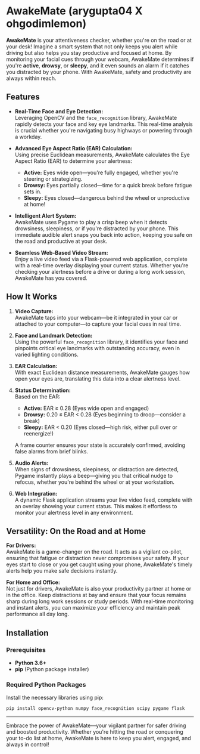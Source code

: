 # AwakeMate (arygupta04 X ohgodimlemon)

**AwakeMate** is your attentiveness checker, whether you're on the road or at your desk! Imagine a smart system that not only keeps you alert while driving but also helps you stay productive and focused at home. By monitoring your facial cues through your webcam, AwakeMate determines if you're **active**, **drowsy**, or **sleepy**, and it even sounds an alarm if it catches you distracted by your phone. With AwakeMate, safety and productivity are always within reach.

## Features

- **Real-Time Face and Eye Detection:**  
  Leveraging OpenCV and the `face_recognition` library, AwakeMate rapidly detects your face and key eye landmarks. This real-time analysis is crucial whether you're navigating busy highways or powering through a workday.

- **Advanced Eye Aspect Ratio (EAR) Calculation:**  
  Using precise Euclidean measurements, AwakeMate calculates the Eye Aspect Ratio (EAR) to determine your alertness:
  - **Active:** Eyes wide open—you're fully engaged, whether you're steering or strategizing.
  - **Drowsy:** Eyes partially closed—time for a quick break before fatigue sets in.
  - **Sleepy:** Eyes closed—dangerous behind the wheel or unproductive at home!

- **Intelligent Alert System:**  
  AwakeMate uses Pygame to play a crisp beep when it detects drowsiness, sleepiness, or if you're distracted by your phone. This immediate audible alert snaps you back into action, keeping you safe on the road and productive at your desk.

- **Seamless Web-Based Video Stream:**  
  Enjoy a live video feed via a Flask-powered web application, complete with a real-time overlay displaying your current status. Whether you're checking your alertness before a drive or during a long work session, AwakeMate has you covered.

## How It Works

1. **Video Capture:**  
   AwakeMate taps into your webcam—be it integrated in your car or attached to your computer—to capture your facial cues in real time.

2. **Face and Landmark Detection:**  
   Using the powerful `face_recognition` library, it identifies your face and pinpoints critical eye landmarks with outstanding accuracy, even in varied lighting conditions.

3. **EAR Calculation:**  
   With exact Euclidean distance measurements, AwakeMate gauges how open your eyes are, translating this data into a clear alertness level.

4. **Status Determination:**  
   Based on the EAR:
   - **Active:** EAR ≥ 0.28 (Eyes wide open and engaged)
   - **Drowsy:** 0.20 ≤ EAR < 0.28 (Eyes beginning to droop—consider a break)
   - **Sleepy:** EAR < 0.20 (Eyes closed—high risk, either pull over or reenergize!)
   
   A frame counter ensures your state is accurately confirmed, avoiding false alarms from brief blinks.

5. **Audio Alerts:**  
   When signs of drowsiness, sleepiness, or distraction are detected, Pygame instantly plays a beep—giving you that critical nudge to refocus, whether you're behind the wheel or at your workstation.

6. **Web Integration:**  
   A dynamic Flask application streams your live video feed, complete with an overlay showing your current status. This makes it effortless to monitor your alertness level in any environment.

## Versatility: On the Road and at Home

**For Drivers:**  
AwakeMate is a game-changer on the road. It acts as a vigilant co-pilot, ensuring that fatigue or distraction never compromises your safety. If your eyes start to close or you get caught using your phone, AwakeMate's timely alerts help you make safe decisions instantly.

**For Home and Office:**  
Not just for drivers, AwakeMate is also your productivity partner at home or in the office. Keep distractions at bay and ensure that your focus remains sharp during long work sessions or study periods. With real-time monitoring and instant alerts, you can maximize your efficiency and maintain peak performance all day long.

## Installation

### Prerequisites

- **Python 3.6+**
- **pip** (Python package installer)

### Required Python Packages

Install the necessary libraries using pip:

```bash
pip install opencv-python numpy face_recognition scipy pygame flask
```

---

Embrace the power of AwakeMate—your vigilant partner for safer driving and boosted productivity. Whether you're hitting the road or conquering your to-do list at home, AwakeMate is here to keep you alert, engaged, and always in control!
